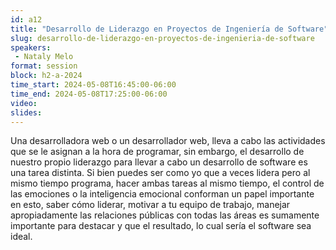 ```yaml
---
id: a12
title: "Desarrollo de Liderazgo en Proyectos de Ingeniería de Software"
slug: desarrollo-de-liderazgo-en-proyectos-de-ingenieria-de-software
speakers:
 - Nataly Melo
format: session
block: h2-a-2024
time_start: 2024-05-08T16:45:00-06:00
time_end: 2024-05-08T17:25:00-06:00
video:
slides:
---
```


Una desarrolladora web o un desarrollador web, lleva a cabo las actividades que se le asignan a la hora de programar, sin embargo, el desarrollo de nuestro propio liderazgo para llevar a cabo un desarrollo de software es una tarea distinta. Si bien puedes ser como yo que a veces lidera pero al mismo tiempo programa, hacer ambas tareas al mismo tiempo, el control de las emociones o la inteligencia emocional conforman un papel importante en esto, saber cómo liderar, motivar a tu equipo de trabajo, manejar apropiadamente las relaciones públicas con todas las áreas es sumamente importante para destacar y que el resultado, lo cual sería el software sea ideal.